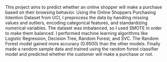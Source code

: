 This project aims to predict whether an online shopper will make a purchase based on their browsing behavior. Using the Online Shoppers Purchasing Intention Dataset from UCI, I preprocess the data by handling missing values and outliers, encoding categorical features, and standardizing numerical variables. The dataset was imbalanced, so I used SMOTE in order to make them balanced.
I performed machine learning algorithms like Logistic Regression, Decision Tree, Random Forest, and SVC. The Random Forest model gained more accuracy (0.9500) than the other models. Finally made a random sample data and trained using the random forest classifier model and predicted whether the customer will make a purchase or not.
